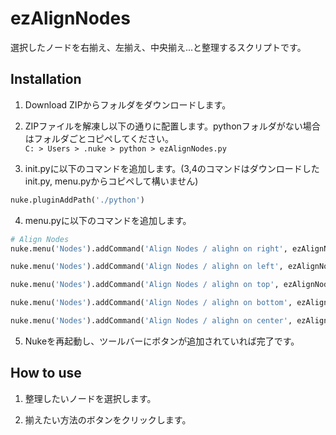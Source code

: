 # ezAlignNodes

選択したノードを右揃え、左揃え、中央揃え...と整理するスクリプトです。

## Installation

1. Download ZIPからフォルダをダウンロードします。

2. ZIPファイルを解凍し以下の通りに配置します。pythonフォルダがない場合はフォルダごとコピペしてください。    
`C: > Users > .nuke > python > ezAlignNodes.py`  

3. init.pyに以下のコマンドを追加します。(3,4のコマンドはダウンロードしたinit.py, menu.pyからコピペして構いません)  
```py
nuke.pluginAddPath('./python')
```

4. menu.pyに以下のコマンドを追加します。  
```py
# Align Nodes
nuke.menu('Nodes').addCommand('Align Nodes / alighn on right', ezAlignNodes.alignNodesRight)

nuke.menu('Nodes').addCommand('Align Nodes / alighn on left', ezAlignNodes.alignNodesLeft)

nuke.menu('Nodes').addCommand('Align Nodes / alighn on top', ezAlignNodes.alignNodesTop)

nuke.menu('Nodes').addCommand('Align Nodes / alighn on bottom', ezAlignNodes.alignNodesBottom)

nuke.menu('Nodes').addCommand('Align Nodes / alighn on center', ezAlignNodes.alignNodesCenter)
```

5. Nukeを再起動し、ツールバーにボタンが追加されていれば完了です。


## How to use

1. 整理したいノードを選択します。  

2. 揃えたい方法のボタンをクリックします。
